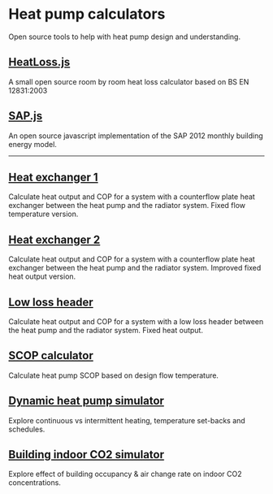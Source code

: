 # Heat pump calculators

Open source tools to help with heat pump design and understanding.

## [HeatLoss.js](https://openenergymonitor.org/heatlossjs)

A small open source room by room heat loss calculator based on BS EN 12831:2003

## [SAP.js](https://openenergymonitor.org/sapjs)

An open source javascript implementation of the SAP 2012 monthly building energy model.

---

## [Heat exchanger 1](https://openenergymonitor.org/tools/HEX1.html)

Calculate heat output and COP for a system with a counterflow plate heat exchanger between the heat pump and the radiator system. Fixed flow temperature version.

## [Heat exchanger 2](https://openenergymonitor.org/tools/HEX2.html)

Calculate heat output and COP for a system with a counterflow plate heat exchanger between the heat pump and the radiator system. Improved fixed heat output version.

## [Low loss header](https://openenergymonitor.org/tools/LLH.html)

Calculate heat output and COP for a system with a low loss header between the heat pump and the radiator system. Fixed heat output.

## [SCOP calculator](https://openenergymonitor.org/tools/SCOP.html)

Calculate heat pump SCOP based on design flow temperature.

## [Dynamic heat pump simulator](https://openenergymonitor.org/tools/dynamic_heatpump_v1.html)

Explore continuous vs intermittent heating, temperature set-backs and schedules.

## [Building indoor CO2 simulator](https://openenergymonitor.org/tools/co2_sim.html)

Explore effect of building occupancy & air change rate on indoor CO2 concentrations.

